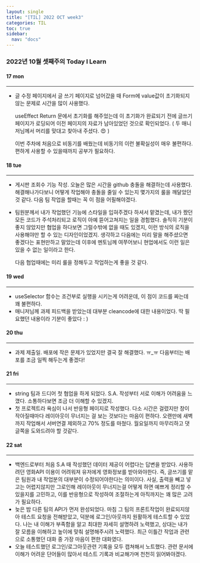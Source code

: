 ```yaml
---
layout: single
title: "[TIL] 2022 OCT week3"
categories: TIL
toc: true
sidebar:
  nav: "docs"
---
```


### 2022년 10월 셋째주의 Today I Learn



#### 17 mon

---

- 글 수정 페이지에서 글 쓰기 페이지로 넘어갔을 때 Form에 value값이 초기화되지 않는 문제로 시간을 많이 사용했다.

  useEffect Return 문에서 초기화를 해주었는데 이 초기화가 완료되기 전에 글쓰기 페이지가 로딩되어 이전 페이지의 자료가 남아있었던 것으로 확인되었다. ( 두 매니저님께서 머리를 맞대고 찾아내 주셨다. 😍 )

  이번 주차에 처음으로 비동기를 배웠는데 비동기의 이런 불확실성이 매우 불편하다. 편하게 사용할 수 있을때까지 공부가 필요하다.



#### 18 tue

---

- 게시판 조회수 기능 작성. 오늘은 많은 시간을 github 충돌을 해결하는데 사용했다. 해결해나가다보니 어떻게 작업해야 충돌을 줄일 수 있는지 몇가지의 룰을 깨달았던 것 같다. 다음 팀 작업을 할때는 꼭 이 점을 어필해야겠다.

- 팀원분께서 내가 작업했던 기능에 스타일을 입혀주겠다 하셔서 맡겼는데, 내가 짰던 모든 코드가 주석처리되고 로직이 아예 뜯어고쳐지는 일을 경험했다. 솔직히 기분이 좋지 않았지만 협업을 하다보면 그럴수밖에 없을 때도 있겠지, 이런 방식의 로직을 사용해야만 할 수 있는 디자인이었겠지. 생각하고 다음에는 미리 말을 해주셨으면 좋겠다는 표현만하고 말았는데 이후에 멘토님께 여쭈어보니 현업에서도 이런 일은 있을 수 없는 일이라고 한다.

  다음 협업때에는 미리 룰을 정해두고 작업하는게 좋을 것 같다.

  

#### 19 wed

---

- useSelector 함수는 조건부로 실행을 시키는게 어려운데, 이 점이 코드를 짜는데 꽤 불편하다. 
- 매니저님께 과제 피드백을 받았는데 대부분 cleancode에 대한 내용이었다. 딱 필요했던 내용이라 기분이 좋았다 : )



#### 20 thu

---

- 과제 제출일. 배포에 작은 문제가 있었지만 결국 잘 해결했다. ㅠ_ㅠ  다음부터는 배포를 조금 일찍 해두는게 좋겠다!



#### 21 fri

---

- string 팀과 드디어 첫 협업을 하게 되었다. S.A. 작성부터 서로 이해가 어려움을 느꼈다. 소통하다보면 조금 더 이해할 수 있겠지.
- 첫 프로젝트라 욕심이 나서 반응형 페이지로 작성했다. 다소 시간은 걸렸지만 창이 작아질때마다 레이아웃이 무너지는 걸 보는 것보다는 마음이 편하다. 오랜만에 새벽까지 작업해서 서버연결 제외하고 70% 정도를 마쳤다. 월요일까지 마무리하고 댓글쪽을 도와드려야 할 것같다.



#### 22 sat

---

- 백엔드로부터 처음 S.A 때 작성했던 데이터 제공이 어렵다는 답변을 받았다. 사용하려던 영화API 이용이 어려워져 유저에게 영화정보를 받아와야한다. 즉, 글쓰기를 맡은 팀원과 내 작업분의 대부분이 수정되어야한다는 의미이다.
  사실, 출력을 빼고 넣고는 어렵지않지만 그로인해 레이아웃이 무너지는걸 어떻게 하면 예쁘게 정리할 수 있을지를 고민하고, 이를 반응형으로 작성하여 조절하는게 아직까지는 꽤 많은 고려가 필요하다.
- 늦은 밤 다른 팀의 API가 먼저 완성되었다. 마침 그 팀의 프론트작업이 완료되지않아 테스트 요청을 전해받았고, 덕분에 로그인/아웃까지 원활하게 테스트할 수  있었다. 
  나는 내 이해가 부족함을 알고 최대한 자세히 설명하려 노력했고, 상대는 내가 잘 모름을 이해하고 높이에 맞춰 설명해주시려 노력했다. 최근 이틀간 작업과 관련으로 소통했던 대화 중 가장 마음이 편한 대화였다.
- 오늘 테스트했던 로그인/로그아웃관련 기록을 모두 캡쳐해서 노트했다. 관련 문서에 이해가 어려운 단어들이 많아서 테스트 기록과 비교해가며 천천히 읽어봐야겠다.
